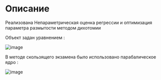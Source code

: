 # Описание
Реализована Непараметрическая оценка регрессии и оптимизация параметра размытости методом дихотомии

Объект задан уравнением :

![image](https://github.com/miniGadza/Nonparametric_Estimate_Of_Regression/assets/140532458/901e11a1-4f9d-44c1-8b82-0d8ee6f1b8dc)

В методе скользящего экзамена было использовано парабалическое ядро :

![image](https://github.com/miniGadza/Nonparametric_Estimate_Of_Regression/assets/140532458/febd4171-3898-4f0b-9e0f-eeb8cdf66e7c)

